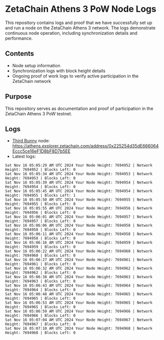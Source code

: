 # ZetaChain Athens 3 PoW Node Logs
This repository contains logs and proof that we have successfully set up and run a node on the ZetaChain Athens 3 network. The logs demonstrate continuous node operation, including synchronization details and performance.

## Contents
- Node setup information
- Synchronization logs with block height details
- Ongoing proof of work logs to verify active participation in the ZetaChain network

## Purpose
This repository serves as documentation and proof of participation in the ZetaChain Athens 3 PoW testnet.

## Logs

- [Third Bunny](https://thirdbunny.xyz/) node: https://athens.explorer.zetachain.com/address/0x225254d35dE666064Eccc5ce16eF1D8bF8D7b5EE
- Latest logs:
```
Sat Nov 16 05:05:29 AM UTC 2024 Your Node Height: 7694952 | Network Height: 7694952 | Blocks Left: 0
Sat Nov 16 05:05:34 AM UTC 2024 Your Node Height: 7694953 | Network Height: 7694953 | Blocks Left: 0
Sat Nov 16 05:05:39 AM UTC 2024 Your Node Height: 7694954 | Network Height: 7694954 | Blocks Left: 0
Sat Nov 16 05:05:45 AM UTC 2024 Your Node Height: 7694954 | Network Height: 7694955 | Blocks Left: 1
Sat Nov 16 05:05:50 AM UTC 2024 Your Node Height: 7694955 | Network Height: 7694955 | Blocks Left: 0
Sat Nov 16 05:05:55 AM UTC 2024 Your Node Height: 7694956 | Network Height: 7694956 | Blocks Left: 0
Sat Nov 16 05:06:01 AM UTC 2024 Your Node Height: 7694957 | Network Height: 7694957 | Blocks Left: 0
Sat Nov 16 05:06:06 AM UTC 2024 Your Node Height: 7694958 | Network Height: 7694958 | Blocks Left: 0
Sat Nov 16 05:06:11 AM UTC 2024 Your Node Height: 7694958 | Network Height: 7694958 | Blocks Left: 0
Sat Nov 16 05:06:16 AM UTC 2024 Your Node Height: 7694959 | Network Height: 7694959 | Blocks Left: 0
Sat Nov 16 05:06:22 AM UTC 2024 Your Node Height: 7694960 | Network Height: 7694960 | Blocks Left: 0
Sat Nov 16 05:06:27 AM UTC 2024 Your Node Height: 7694961 | Network Height: 7694961 | Blocks Left: 0
Sat Nov 16 05:06:32 AM UTC 2024 Your Node Height: 7694962 | Network Height: 7694962 | Blocks Left: 0
Sat Nov 16 05:06:38 AM UTC 2024 Your Node Height: 7694963 | Network Height: 7694963 | Blocks Left: 0
Sat Nov 16 05:06:43 AM UTC 2024 Your Node Height: 7694964 | Network Height: 7694964 | Blocks Left: 0
Sat Nov 16 05:06:48 AM UTC 2024 Your Node Height: 7694965 | Network Height: 7694965 | Blocks Left: 0
Sat Nov 16 05:06:53 AM UTC 2024 Your Node Height: 7694965 | Network Height: 7694965 | Blocks Left: 0
Sat Nov 16 05:06:59 AM UTC 2024 Your Node Height: 7694966 | Network Height: 7694966 | Blocks Left: 0
Sat Nov 16 05:07:04 AM UTC 2024 Your Node Height: 7694967 | Network Height: 7694967 | Blocks Left: 0
Sat Nov 16 05:07:10 AM UTC 2024 Your Node Height: 7694968 | Network Height: 7694968 | Blocks Left: 0
```
